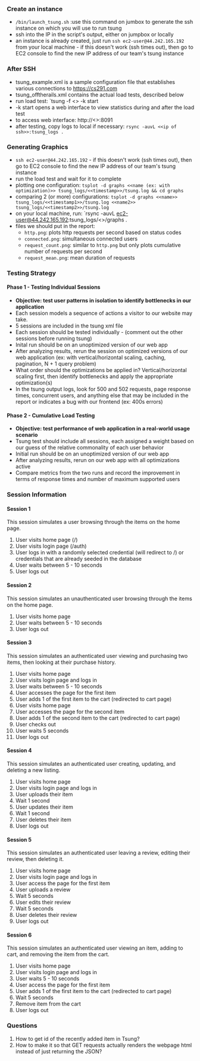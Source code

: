 ### Create an instance
* `/bin/launch_tsung.sh` :use this command on jumbox to generate the ssh instance on which you will use to run tsung
* ssh into the IP in the script's output, either on jumpbox or locally
* an instance is already created, just run `ssh ec2-user@44.242.165.192` from your local machine - if this doesn't work (ssh times out), then go to EC2 console to find the new IP address of our team's tsung instance

### After SSH
* tsung_example.xml is a sample configuration file that establishes various connections to https://cs291.com
* tsung_offtherails.xml contains the actual load tests, described below
* run load test: `tsung -f <<path to configuration file>> -k start
 * -k start opens a web interface to view statistics during and after the load test
 * to access web interface: http://<<ip of ssh>>:8091
* after testing, copy logs to local if necessary: `rsync -auvL <<ip of ssh>>:tsung_logs .`

### Generating Graphics
* `ssh ec2-user@44.242.165.192` - if this doesn't work (ssh times out), then go to EC2 console to find the new IP address of our team's tsung instance
* run the load test and wait for it to complete
* plotting one configuration: `tsplot -d graphs <<name (ex: with optimization)>> tsung_logs/<<timestamp>>/tsung.log && cd graphs`
* comparing 2 (or more) configurations: `tsplot -d graphs <<name>> tsung_logs/<<timestamp1>>/tsung.log <<name2>> tsung_logs/<<timestamp2>>/tsung.log`
* on your local machine, run: `rsync -auvL ec2-user@44.242.165.192:tsung_logs/<<timestamp>>/graphs .
* files we should put in the report:
  * `http.png`: plots http requests per second based on status codes
  * `connected.png`: simultaneous connected users
  * `request_count.png`: similar to `http.png` but only plots cumulative number of requests per second
  * `request_mean.png`: mean duration of requests

### Testing Strategy
#### Phase 1 - Testing Individual Sessions
* __Objective: test user patterns in isolation to identify bottlenecks in our application__
* Each session models a sequence of actions a visitor to our website may take.
* 5 sessions are included in the tsung xml file
* Each session should be tested individually - (comment out the other sessions before running tsung)
* Inital run should be on an unoptimized version of our web app
* After analyzing results, rerun the session on optimized versions of our web application (ex: with vertical/horizontal scaling, caching, pagination, N + 1 query problem)
* What order should the optimizations be applied in? Vertical/horizontal scaling first, then identify bottlenecks and apply the appropriate optimization(s)
* In the tsung output logs, look for 500 and 502 requests, page response times, concurrent users, and anything else that may be included in the report or indicates a bug with our frontend (ex: 400s errors)

#### Phase 2 - Cumulative Load Testing
* __Objective: test performance of web application in a real-world usage scenario__
* Tsung test should include all sessions, each assigned a weight based on our guess of the relative commonality of each user behavior
* Initial run should be on an unoptimized version of our web app
* After analyzing results, rerun on our web app with all optimizations active
* Compare metrics from the two runs and record the improvement in terms of response times and number of maximum supported users

### Session Information
#### Session 1
This session simulates a user browsing through the items on the home page.
1. User visits home page (/)
2. User visits login page (/auth)
3. User logs in with a randomly selected credential (will redirect to /) or credentials that are already seeded in the database
4. User waits between 5 - 10 seconds
5. User logs out

#### Session 2
This session simulates an unauthenticated user browsing through the items on the home page.
1. User visits home page
2. User waits between 5 - 10 seconds
3. User logs out

#### Session 3
This session simulates an authenticated user viewing and purchasing two items, then looking at their purchase history.
1. User visits home page
2. User visits login page and logs in
3. User waits between 5 - 10 seconds
4. User accesses the page for the first item
5. User adds 1 of the first item to the cart (redirected to cart page)
6. User visits home page
7. User accesses the page for the second item
8. User adds 1 of the second item to the cart (redirected to cart page)
9. User checks out
10. User waits 5 seconds
11. User logs out

#### Session 4
This session simulates an authenticated user creating, updating, and deleting a new listing.
1. User visits home page
2. User visits login page and logs in
3. User uploads their item
4. Wait 1 second
5. User updates their item
6. Wait 1 second
7. User deletes their item
8. User logs out

#### Session 5
This session simulates an authenticated user leaving a review, editing their review, then deleting it.
1. User visits home page
2. User visits login page and logs in
3. User access the page for the first item
4. User uploads a review
5. Wait 5 seconds
6. User edits their review
7. Wait 5 seconds
8. User deletes their review
9. User logs out

#### Session 6
This session simulates an authenticated user viewing an item, adding to cart, and removing the item from the cart.
1. User visits home page
2. User visits login page and logs in
3. User waits 5 - 10 seconds
4. User access the page for the first item
5. User adds 1 of the first item to the cart (redirected to cart page)
6. Wait 5 seconds
7. Remove item from the cart
8. User logs out

### Questions
1. How to get id of the recently added item in Tsung?
2. How to make it so that GET requests actually renders the webpage html instead of just returning the JSON?


